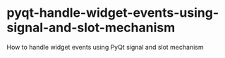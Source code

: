 # pyqt-handle-widget-events-using-signal-and-slot-mechanism
How to handle widget events using PyQt signal and slot mechanism
